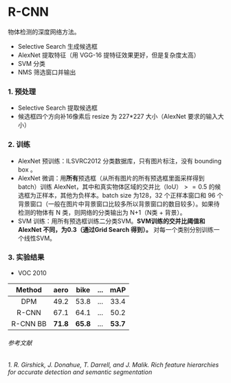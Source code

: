 # R-CNN

物体检测的深度网络方法。

- Selective Search 生成候选框
- AlexNet 提取特征（用 VGG-16 提特征效果更好，但是复杂度太高）
- SVM 分类
- NMS 筛选窗口并输出

### 1. 预处理

- Selective Search 提取候选框
- 候选框四个方向补16像素后 resize 为 227*227 大小（AlexNet 要求的输入大小）

### 2. 训练

- AlexNet 预训练：ILSVRC2012 分类数据库，只有图片标注，没有 bounding box 。
- AlexNet 微调：用**所有**预选框（从所有图片的所有预选框里面采样得到 batch）训练 AlexNet，其中和真实物体区域的交并比（IoU）$>= 0.5$ 的候选框为正样本，其他为负样本。batch size 为128，32 个正样本窗口和 96 个背景窗口（一般在图片中背景窗口比较多所以背景窗口的数目较多）。如果待检测的物体有 N 类，则网络的分类输出为 N+1（N类 + 背景）。
- SVM 训练：用所有预选框训练二分类SVM。**SVM训练的交并比阈值和 AlexNet 不同，为0.3（通过Grid Search 得到）。** 对每一个类别分别训练一个线性SVM。


### 3. 实验结果

- VOC 2010

|  Method  |   aero   |   bike   | ...  |   mAP    |
| :------: | :------: | :------: | :--: | :------: |
|   DPM    |   49.2   |   53.8   | ...  |   33.4   |
|  R-CNN   |   67.1   |   64.1   | ...  |   50.2   |
| R-CNN BB | **71.8** | **65.8** | ...  | **53.7** |



###### 参考文献  

###### 1. R. Girshick, J. Donahue, T. Darrell, and J. Malik. Rich feature hierarchies for accurate detection and semantic segmentation 



